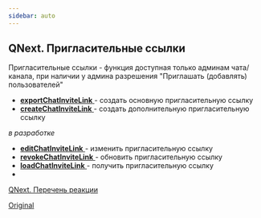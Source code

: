```yaml
---
sidebar: auto
---
```


## QNext. Пригласительные ссылки

Пригласительные ссылки - функция доступная только админам чата/канала, при наличии у админа разрешения "Приглашать (добавлять) пользователей"




* [**exportChatInviteLink** ](/docs-test/ph/reactions/exportchatinvitelink) - создать основную пригласительную ссылку
* [**createChatInviteLink** ](/docs-test/ph/reactions/createchatinvitelink)- создать дополнительную пригласительную ссылку

_в разработке_
* [**editChatInviteLink** ](/docs-test/ph/reactions/editchatinvitelink)- изменить пригласительную ссылку
* [**revokeChatInviteLink** ](/docs-test/ph/reactions/revokechatinvitelink)- обновить пригласительную ссылку
* [**loadChatInviteLink** ](/docs-test/ph/reactions/loadchatinvitelink)- получить пригласительную ссылку
* 



[QNext. Перечень реакции](/docs-test/ph/reactions)



[Original](https://telegra.ph/QNext-admin-inviteLink-about-09-25)